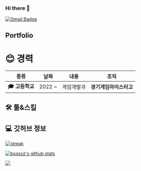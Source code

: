 ### Hi there 👋
[![Gmail Badge](https://img.shields.io/badge/-Gmail-d14836?style=flat-square&logo=Gmail&logoColor=white&link=mailto:nacfson@gmail.com)](mailto:moonkanghyuck@gmail.com)


## Portfolio

<h1 align="left">😊 경력</h1>

| **종류** | **날짜** | **내용** | **조직** |
|:--------:|:--------:|:--------:|:--------:|
| **:mortar_board: 고등학교** | 2022 ~ | 게임개발과 | **경기게임마이스터고** |

<h2 align="left">🛠️ 툴&스킬</h2>

<h2 align="left">💻 깃허브 정보</h2>

[![streak](https://github-readme-streak-stats.herokuapp.com/?user=nacfson&theme=calm)](https://github.com/nacfson)

[![bossxz's github stats](https://github-readme-stats.vercel.app/api?username=nacfson&show_icons=true&theme=dracula)](https://github.com/nacfson)

<a href="https://opgc.me/#/users/nacfson" target="_blank"><img src="https://api.opgc.me/githubs/users/nacfson/tag/?theme=basic" /></a>

<!--
**nacfson/nacfson** is a ✨ _special_ ✨ repository because its `README.md` (this file) appears on your GitHub profile.
-->
